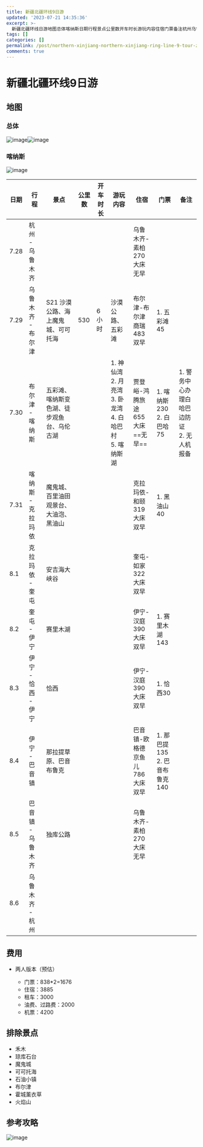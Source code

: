```yaml
---
title: 新疆北疆环线9日游
updated: '2023-07-21 14:35:36'
excerpt: >-
  新疆北疆环线日游地图总体​​喀纳斯​​日期行程景点公里数开车时长游玩内容住宿门票备注杭州乌鲁木齐乌鲁木齐素柏大床无早乌鲁木齐布尔津s沙漠公路海上魔鬼城可可托海小时沙漠公路五彩滩布尔津布尔津商瑞双早五彩滩布尔津喀纳斯五彩滩喀纳斯变色湖徒步观鱼台乌伦古湖神仙湾月亮湾卧龙湾白哈巴村喀纳斯湖贾登峪鸿腾旅途大床==无早==喀纳斯白巴哈警务中心办理白哈巴边防证无人机报备喀纳斯克拉玛依魔鬼城百里油田观景台大油泡黑油山克拉玛依和颐大床双早黑油山克拉玛依奎屯安吉海大峡谷奎屯如家大床双早奎屯伊宁赛里木湖伊宁汉庭大床双早赛里木
tags: []
categories: []
permalink: /post/northern-xinjiang-northern-xinjiang-ring-line-9-tour-zdg90u.html
comments: true
---
```


# 新疆北疆环线9日游

## 地图

### 总体

​![image](assets/image-20230719231536-zwuw0y7.png)​![image](assets/image-20230719234404-h3h9zv1.png)

### 喀纳斯

​![image](assets/image-20230720223729-7lbak6p.png)​

|日期|行程|景点|公里数|开车时长|游玩内容|住宿|门票|备注|
| ------| --------------------| --------------------------------------------| --------| ----------| -----------------------------------------------------------| --------------------------------------| ----------------------------------| ----------------------------------------------|
|7.28|杭州 - 乌鲁木齐|||||乌鲁木齐-素柏<br />270<br />大床<br />无早|||
|7.29|乌鲁木齐 - 布尔津|S21 沙漠公路、海上魔鬼城、可可托海|530|6小时|沙漠公路、五彩滩|布尔津-布尔津商瑞<br />483<br />双早|1. 五彩滩45||
|7.30|布尔津 - 喀纳斯|五彩滩、喀纳斯变色湖、徒步观鱼台、乌伦古湖|||1. 神仙湾<br />2. 月亮湾<br />3. 卧龙湾<br />4. 白哈巴村<br />5. 喀纳斯湖|贾登峪-鸿腾旅途<br />655<br />大床<br />==无早==|1. 喀纳斯230<br />2. 白巴哈75<br />|1. 警务中心办理白哈巴边防证<br />2. 无人机报备<br />|
|7.31|喀纳斯 - 克拉玛依|魔鬼城、百里油田观景台、大油泡、黑油山||||克拉玛依-和颐<br />319<br />大床<br />双早|1. 黑油山40||
|8.1|克拉玛依 - 奎屯|安吉海大峡谷||||奎屯-如家<br />322<br />大床<br />双早|||
|8.2|奎屯 - 伊宁|赛里木湖||||伊宁-汉庭<br />390<br />大床<br />双早|1. 赛里木湖143||
|8.3|伊宁 - 恰西 - 伊宁|恰西||||伊宁-汉庭<br />390<br />大床<br />双早|1. 恰西30||
|8.4|伊宁 - 巴音镇|那拉提草原、巴音布鲁克||||巴音镇-欧格德京鱼儿<br />786<br />大床<br />双早|1. 那巴提135<br />2. 巴音布鲁克140<br />||
|8.5|巴音镇 - 乌鲁木齐|独库公路||||乌鲁木齐-素柏<br />270<br />大床<br />无早|||
|8.6|乌鲁木齐 - 杭州|||||<br />|||

## 费用

* 两人版本（预估）

  * 门票：838*2=1676
  * 住宿：3885
  * 租车：3000
  * 油费、过路费：2000
  * 机票：4200

## 排除景点

* 禾木
* 琼库石台
* 魔鬼城
* 可可托海
* 石油小镇
* 布尔津
* 霍城薰衣草
* 火焰山

## 参考攻略

​![image](assets/image-20230720193053-bednex1.png)​
